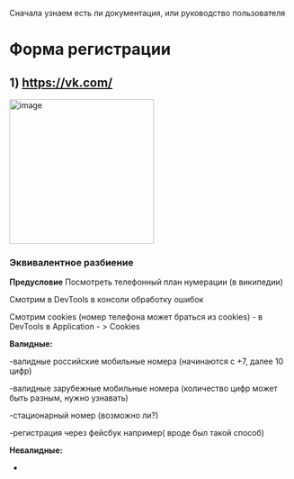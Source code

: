 Сначала узнаем есть ли документация, или руководство пользователя

# Форма регистрации
## 1) https://vk.com/
<img width="257" alt="image" src="https://user-images.githubusercontent.com/44865195/229306029-128ac76d-8a38-433a-81a6-be20ce74c929.png">

### Эквивалентное разбиение

**Предусловие**
Посмотреть телефонный план нумерации (в википедии)

Смотрим в DevTools в консоли обработку ошибок 

Смотрим cookies (номер телефона может браться из cookies) - в DevTools в Application - > Cookies

**Валидные:**

-валидные российские мобильные номера (начинаются с +7, далее 10 цифр)

-валидные зарубежные мобильные номера (количество цифр может быть разным, нужно узнавать)

-стационарный номер (возможно ли?)

-регистрация через фейсбук например( вроде был такой способ)

**Невалидные:**

-
